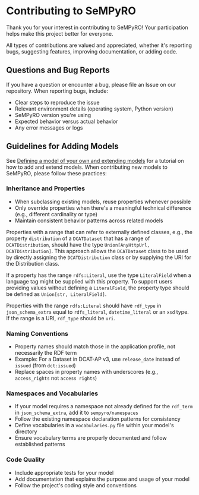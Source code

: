 # Contributing to SeMPyRO

Thank you for your interest in contributing to SeMPyRO! Your participation helps make this project better for everyone.

All types of contributions are valued and appreciated, whether it's reporting bugs, suggesting features, improving documentation, or adding code.

## Questions and Bug Reports

If you have a question or encounter a bug, please file an Issue on our repository. When reporting bugs, include:

- Clear steps to reproduce the issue
- Relevant environment details (operating system, Python version)
- SeMPyRO version you're using
- Expected behavior versus actual behavior
- Any error messages or logs

## Guidelines for Adding Models

See [Defining a model of your own and extending models](./docs/Defining_extending_a_model.md) for a tutorial on
how to add and extend models. 
When contributing new models to SeMPyRO, please follow these practices:

### Inheritance and Properties

- When subclassing existing models, reuse properties whenever possible
- Only override properties when there's a meaningful technical difference (e.g., different cardinality or type)
- Maintain consistent behavior patterns across related models

Properties with a range that can refer to externally defined classes, e.g., the property `distribution` of a `DCATDataset`
that has a range of `DCATDistribution`, should have the type `Union[AnyHttpUrl, DCATDistribution]`. This approach allows
the `DCATDataset` class to be used by directly assigning the `DCATDistribution` class or by supplying the URI 
for the Distribution class.

If a property has the range `rdfs:Literal`, use the type `LiteralField` when a language tag might be
supplied with this property. To support users providing values without defining a `LiteralField`,
the property type should be defined as `Union[str, LiteralField]`.

Properties with the range `rdfs:Literal` should have `rdf_type` in `json_schema_extra` equal to `rdfs_literal`, 
`datetime_literal` or an `xsd` type. If the range is a URI, `rdf_type` should be `uri`.

### Naming Conventions

- Property names should match those in the application profile, not necessarily the RDF term
- Example: For a Dataset in DCAT-AP v3, use `release_date` instead of `issued` (from `dct:issued`)
- Replace spaces in property names with underscores (e.g., `access_rights` not `access rights`)

### Namespaces and Vocabularies

- If your model requires a namespace not already defined for the `rdf_term` in `json_schema_extra`, add it to `sempyro/namespaces`
- Follow the existing namespace declaration patterns for consistency
- Define vocabularies in a `vocabularies.py` file within your model's directory
- Ensure vocabulary terms are properly documented and follow established patterns

### Code Quality

- Include appropriate tests for your model
- Add documentation that explains the purpose and usage of your model
- Follow the project's coding style and conventions